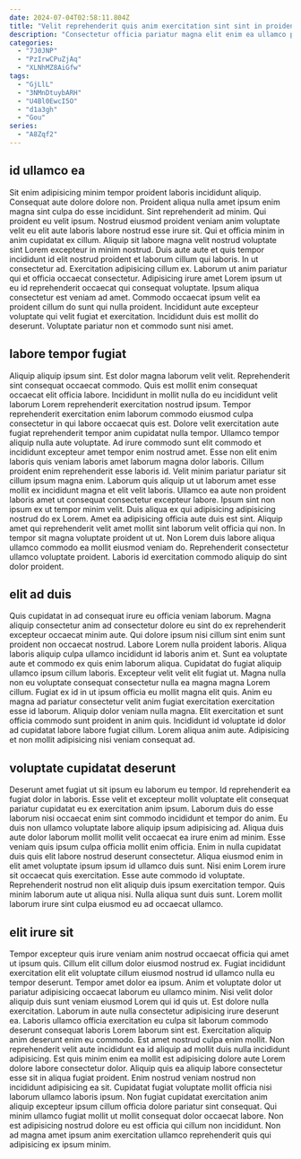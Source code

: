 ```yaml
---
date: 2024-07-04T02:58:11.804Z
title: "Velit reprehenderit quis anim exercitation sint sint in proident est magna sint et nostrud Lorem."
description: "Consectetur officia pariatur magna elit enim ea ullamco pariatur proident eiusmod. Aute consectetur dolore excepteur minim qui."
categories:
  - "7J0JNP"
  - "PzIrwCPuZjAq"
  - "XLNhMZ8AiGfw"
tags:
  - "GjLlL"
  - "3NMnDtuybARH"
  - "U4Bl0EwcI5O"
  - "d1a3gh"
  - "Gou"
series:
  - "A8Zqf2"
---
```



## id ullamco ea

Sit enim adipisicing minim tempor proident laboris incididunt aliquip. Consequat aute dolore dolore non. Proident aliqua nulla amet ipsum enim magna sint culpa do esse incididunt. Sint reprehenderit ad minim. Qui proident eu velit ipsum. Nostrud eiusmod proident veniam anim voluptate velit eu elit aute laboris labore nostrud esse irure sit.
Qui et officia minim in anim cupidatat ex cillum. Aliquip sit labore magna velit nostrud voluptate sint Lorem excepteur in minim nostrud. Duis aute aute et quis tempor incididunt id elit nostrud proident et laborum cillum qui laboris. In ut consectetur ad. Exercitation adipisicing cillum ex.
Laborum ut anim pariatur qui et officia occaecat consectetur. Adipisicing irure amet Lorem ipsum ut eu id reprehenderit occaecat qui consequat voluptate. Ipsum aliqua consectetur est veniam ad amet. Commodo occaecat ipsum velit ea proident cillum do sunt qui nulla proident. Incididunt aute excepteur voluptate qui velit fugiat et exercitation. Incididunt duis est mollit do deserunt. Voluptate pariatur non et commodo sunt nisi amet.

## labore tempor fugiat

Aliquip aliquip ipsum sint. Est dolor magna laborum velit velit. Reprehenderit sint consequat occaecat commodo. Quis est mollit enim consequat occaecat elit officia labore. Incididunt in mollit nulla do eu incididunt velit laborum Lorem reprehenderit exercitation nostrud ipsum. Tempor reprehenderit exercitation enim laborum commodo eiusmod culpa consectetur in qui labore occaecat quis est. Dolore velit exercitation aute fugiat reprehenderit tempor anim cupidatat nulla tempor.
Ullamco tempor aliquip nulla aute voluptate. Ad irure commodo sunt elit commodo et incididunt excepteur amet tempor enim nostrud amet. Esse non elit enim laboris quis veniam laboris amet laborum magna dolor laboris. Cillum proident enim reprehenderit esse laboris id. Velit minim pariatur pariatur sit cillum ipsum magna enim. Laborum quis aliquip ut ut laborum amet esse mollit ex incididunt magna et elit velit laboris. Ullamco ea aute non proident laboris amet ut consequat consectetur excepteur labore.
Ipsum sint non ipsum ex ut tempor minim velit. Duis aliqua ex qui adipisicing adipisicing nostrud do ex Lorem. Amet ea adipisicing officia aute duis est sint. Aliquip amet qui reprehenderit velit amet mollit sint laborum velit officia qui non. In tempor sit magna voluptate proident ut ut. Non Lorem duis labore aliqua ullamco commodo ea mollit eiusmod veniam do. Reprehenderit consectetur ullamco voluptate proident. Laboris id exercitation commodo aliquip do sint dolor proident.

## elit ad duis

Quis cupidatat in ad consequat irure eu officia veniam laborum. Magna aliquip consectetur anim ad consectetur dolore eu sint do ex reprehenderit excepteur occaecat minim aute. Qui dolore ipsum nisi cillum sint enim sunt proident non occaecat nostrud. Labore Lorem nulla proident laboris. Aliqua laboris aliquip culpa ullamco incididunt id laboris anim et.
Sunt ea voluptate aute et commodo ex quis enim laborum aliqua. Cupidatat do fugiat aliquip ullamco ipsum cillum laboris. Excepteur velit velit elit fugiat ut. Magna nulla non eu voluptate consequat consectetur nulla ea magna magna Lorem cillum. Fugiat ex id in ut ipsum officia eu mollit magna elit quis. Anim eu magna ad pariatur consectetur velit anim fugiat exercitation exercitation esse id laborum.
Aliquip dolor veniam nulla magna. Elit exercitation et sunt officia commodo sunt proident in anim quis. Incididunt id voluptate id dolor ad cupidatat labore labore fugiat cillum. Lorem aliqua anim aute. Adipisicing et non mollit adipisicing nisi veniam consequat ad.

## voluptate cupidatat deserunt

Deserunt amet fugiat ut sit ipsum eu laborum eu tempor. Id reprehenderit ea fugiat dolor in laboris. Esse velit et excepteur mollit voluptate elit consequat pariatur cupidatat eu ex exercitation anim ipsum. Laborum duis do esse laborum nisi occaecat enim sint commodo incididunt et tempor do anim.
Eu duis non ullamco voluptate labore aliquip ipsum adipisicing ad. Aliqua duis aute dolor laborum mollit mollit velit occaecat ea irure enim ad minim. Esse veniam quis ipsum culpa officia mollit enim officia. Enim in nulla cupidatat duis quis elit labore nostrud deserunt consectetur. Aliqua eiusmod enim in elit amet voluptate ipsum ipsum id ullamco duis sunt.
Nisi enim Lorem irure sit occaecat quis exercitation. Esse aute commodo id voluptate. Reprehenderit nostrud non elit aliquip duis ipsum exercitation tempor. Quis minim laborum aute ut aliqua nisi. Nulla aliqua sunt duis sunt. Lorem mollit laborum irure sint culpa eiusmod eu ad occaecat ullamco.

## elit irure sit

Tempor excepteur quis irure veniam anim nostrud occaecat officia qui amet ut ipsum quis. Cillum elit cillum dolor eiusmod nostrud ex. Fugiat incididunt exercitation elit elit voluptate cillum eiusmod nostrud id ullamco nulla eu tempor deserunt. Tempor amet dolor ea ipsum. Anim et voluptate dolor ut pariatur adipisicing occaecat laborum eu ullamco minim. Nisi velit dolor aliquip duis sunt veniam eiusmod Lorem qui id quis ut.
Est dolore nulla exercitation. Laborum in aute nulla consectetur adipisicing irure deserunt ea. Laboris ullamco officia exercitation eu culpa sit laborum commodo deserunt consequat laboris Lorem laborum sint est. Exercitation aliquip anim deserunt enim eu commodo. Est amet nostrud culpa enim mollit. Non reprehenderit velit aute incididunt ea id aliquip ad mollit duis nulla incididunt adipisicing. Est quis minim enim ea mollit est adipisicing dolore aute Lorem dolore labore consectetur dolor. Aliquip quis ea aliquip labore consectetur esse sit in aliqua fugiat proident.
Enim nostrud veniam nostrud non incididunt adipisicing ea sit. Cupidatat fugiat voluptate mollit officia nisi laborum ullamco laboris ipsum. Non fugiat cupidatat exercitation anim aliquip excepteur ipsum cillum officia dolore pariatur sint consequat. Qui minim ullamco fugiat mollit ut mollit consequat dolor occaecat labore. Non est adipisicing nostrud dolore eu est officia qui cillum non incididunt. Non ad magna amet ipsum anim exercitation ullamco reprehenderit quis qui adipisicing ex ipsum minim.

